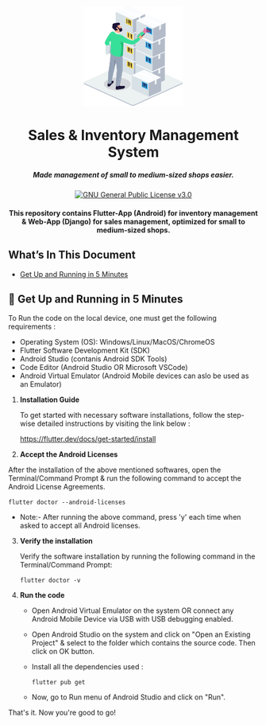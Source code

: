 <p align="center">
  <a href="https://github.com/saurav0001kumar/Sales-n-Inventory-Management-System">
    <img alt="Sales-n-Inventory-Management-System" src="https://github.com/saurav0001kumar/Sales-n-Inventory-Management-System/blob/main/sales_n_inventory_flutter_app/assets/images/inventory1.gif" height="200" width="200" />
  </a>
</p>
<h1 align="center">Sales & Inventory Management System</h1>
<h5 align="center">Made management of small to medium-sized shops easier.</h5>
<p align="center">
    <a href="https://github.com/saurav0001kumar/Sales-n-Inventory-Management-System/blob/main/LICENSE">
    <img src="https://img.shields.io/badge/license-GNU General Public License v3.0-blue.svg" alt="GNU General Public License v3.0" />
  </a>
<p>
<h4 align="center">This repository contains Flutter-App (Android) for inventory management &amp; Web-App (Django) for sales management, optimized for small to medium-sized shops.</h4>

## What’s In This Document

- [Get Up and Running in 5 Minutes](#-get-up-and-running-in-5-minutes)

## 🚀 Get Up and Running in 5 Minutes

To Run the code on the local device, one must get the following requirements :

* Operating System (OS): Windows/Linux/MacOS/ChromeOS	
* Flutter Software Development Kit (SDK)
* Android Studio (contanis Android SDK Tools)
* Code Editor (Android Studio OR Microsoft VSCode)
* Android Virtual Emulator (Android Mobile devices can aslo be used as an Emulator)

1. **Installation Guide**

    To get started with necessary software installations, follow the step-wise detailed instructions by visiting the link below : 

    https://flutter.dev/docs/get-started/install

2. **Accept the Android Licenses**

  After the installation of the above mentioned softwares, open the Terminal/Command Prompt & run the following command to accept the Android License Agreements.

  ```
  flutter doctor --android-licenses
  ```

* Note:- After running the above command, press 'y' each time when asked to accept all Android licenses.

3. **Verify the installation**

   Verify the software installation by running the following command in the Terminal/Command Prompt:

   ```
   flutter doctor -v
   ```

4. **Run the code**
    
    - Open Android Virtual Emulator on the system OR connect any Android Mobile Device via USB with USB debugging enabled.

    - Open Android Studio on the system and click on "Open an Existing Project" & select to the folder which contains the source code. Then click on OK button.

    - Install all the dependencies used :
        ```
        flutter pub get
        ```

    - Now, go to Run menu of Android Studio and click on "Run".


That's it. Now you're good to go!
